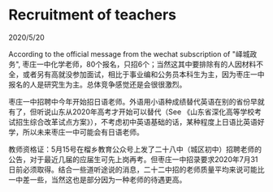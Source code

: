 # Recruitment of teachers
2020/5/20

According to the official message from the wechat subscription of "峄城政务",
枣庄一中化学老师，80个报名，只招6个；当然这其中要排除有的人因材料不全，或者另有高就没参加面试，相比于事业编和公务员本科生为主，因为枣庄一中报名的人是研究生为主。总体竞争感觉还是会很很激烈。

枣庄一中招聘中今年开始招日语老师。外语用小语种成绩替代英语在别的省份早就有了，但听说山东从2020年高考才开始可以替代（See 《山东省深化高等学校考试招生综合改革试点方案》），不考虑初中英语基础的话，某种程度上日语比英语好学，所以未来枣庄一中可能会有日语老师。

教师资格证：5月15号在榴乡教育公众号上发了二十八中（城区初中）招聘老师的公告，对于最近几届的应届生可先上岗再考。但枣庄一中招录要求2020年7月31日前必须取得。结合一些道听途说的消息，二十二中招的老师质量平均来说可能比一中差一些，当然这也是部分因为一种老师的待遇更高。





